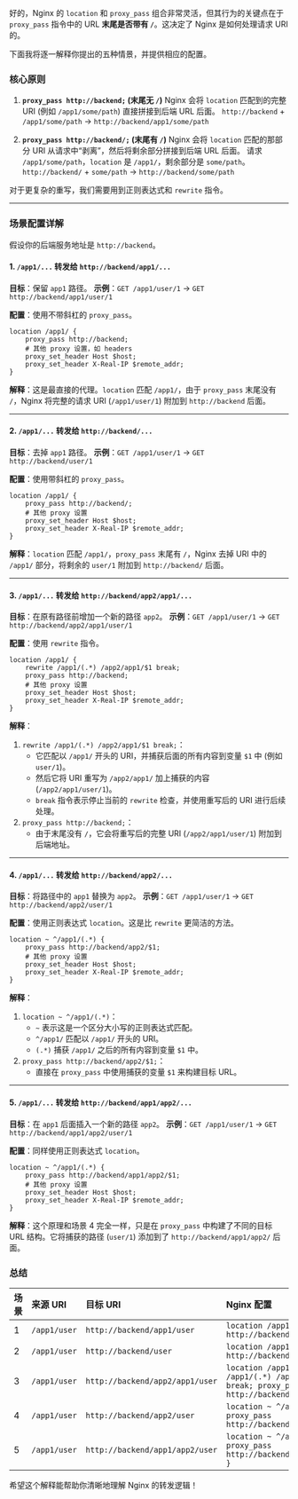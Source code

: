 好的，Nginx 的 `location` 和 `proxy_pass` 组合非常灵活，但其行为的关键点在于 `proxy_pass` 指令中的 URL **末尾是否带有 `/`**。这决定了 Nginx 是如何处理请求 URI 的。

下面我将逐一解释你提出的五种情景，并提供相应的配置。

### 核心原则

1.  **`proxy_pass http://backend;` (末尾无 `/`)**
    Nginx 会将 `location` 匹配到的完整 URI (例如 `/app1/some/path`) 直接拼接到后端 URL 后面。
    `http://backend` + `/app1/some/path` -> `http://backend/app1/some/path`

2.  **`proxy_pass http://backend/;` (末尾有 `/`)**
    Nginx 会将 `location` 匹配的那部分 URI 从请求中“剥离”，然后将剩余部分拼接到后端 URL 后面。
    请求 `/app1/some/path`，`location` 是 `/app1/`，剩余部分是 `some/path`。
    `http://backend/` + `some/path` -> `http://backend/some/path`

对于更复杂的重写，我们需要用到正则表达式和 `rewrite` 指令。

---

### 场景配置详解

假设你的后端服务地址是 `http://backend`。

#### 1. `/app1/...` 转发给 `http://backend/app1/...`

**目标**：保留 `app1` 路径。
**示例**：`GET /app1/user/1` -> `GET http://backend/app1/user/1`

**配置**：使用不带斜杠的 `proxy_pass`。

```nginx
location /app1/ {
    proxy_pass http://backend;
    # 其他 proxy 设置，如 headers
    proxy_set_header Host $host;
    proxy_set_header X-Real-IP $remote_addr;
}
```

**解释**：这是最直接的代理。`location` 匹配 `/app1/`，由于 `proxy_pass` 末尾没有 `/`，Nginx 将完整的请求 URI (`/app1/user/1`) 附加到 `http://backend` 后面。

---

#### 2. `/app1/...` 转发给 `http://backend/...`

**目标**：去掉 `app1` 路径。
**示例**：`GET /app1/user/1` -> `GET http://backend/user/1`

**配置**：使用带斜杠的 `proxy_pass`。

```nginx
location /app1/ {
    proxy_pass http://backend/;
    # 其他 proxy 设置
    proxy_set_header Host $host;
    proxy_set_header X-Real-IP $remote_addr;
}
```

**解释**：`location` 匹配 `/app1/`，`proxy_pass` 末尾有 `/`，Nginx 去掉 URI 中的 `/app1/` 部分，将剩余的 `user/1` 附加到 `http://backend/` 后面。

---

#### 3. `/app1/...` 转发给 `http://backend/app2/app1/...`

**目标**：在原有路径前增加一个新的路径 `app2`。
**示例**：`GET /app1/user/1` -> `GET http://backend/app2/app1/user/1`

**配置**：使用 `rewrite` 指令。

```nginx
location /app1/ {
    rewrite /app1/(.*) /app2/app1/$1 break;
    proxy_pass http://backend;
    # 其他 proxy 设置
    proxy_set_header Host $host;
    proxy_set_header X-Real-IP $remote_addr;
}
```

**解释**：
1.  `rewrite /app1/(.*) /app2/app1/$1 break;`：
    *   它匹配以 `/app1/` 开头的 URI，并捕获后面的所有内容到变量 `$1` 中 (例如 `user/1`)。
    *   然后它将 URI 重写为 `/app2/app1/` 加上捕获的内容 (`/app2/app1/user/1`)。
    *   `break` 指令表示停止当前的 `rewrite` 检查，并使用重写后的 URI 进行后续处理。
2.  `proxy_pass http://backend;`：
    *   由于末尾没有 `/`，它会将重写后的完整 URI (`/app2/app1/user/1`) 附加到后端地址。

---

#### 4. `/app1/...` 转发给 `http://backend/app2/...`

**目标**：将路径中的 `app1` 替换为 `app2`。
**示例**：`GET /app1/user/1` -> `GET http://backend/app2/user/1`

**配置**：使用正则表达式 `location`。这是比 `rewrite` 更简洁的方法。

```nginx
location ~ ^/app1/(.*) {
    proxy_pass http://backend/app2/$1;
    # 其他 proxy 设置
    proxy_set_header Host $host;
    proxy_set_header X-Real-IP $remote_addr;
}
```

**解释**：
1.  `location ~ ^/app1/(.*)`：
    *   `~` 表示这是一个区分大小写的正则表达式匹配。
    *   `^/app1/` 匹配以 `/app1/` 开头的 URI。
    *   `(.*)` 捕获 `/app1/` 之后的所有内容到变量 `$1` 中。
2.  `proxy_pass http://backend/app2/$1;`：
    *   直接在 `proxy_pass` 中使用捕获的变量 `$1` 来构建目标 URL。

---

#### 5. `/app1/...` 转发给 `http://backend/app1/app2/...`

**目标**：在 `app1` 后面插入一个新的路径 `app2`。
**示例**：`GET /app1/user/1` -> `GET http://backend/app1/app2/user/1`

**配置**：同样使用正则表达式 `location`。

```nginx
location ~ ^/app1/(.*) {
    proxy_pass http://backend/app1/app2/$1;
    # 其他 proxy 设置
    proxy_set_header Host $host;
    proxy_set_header X-Real-IP $remote_addr;
}
```

**解释**：这个原理和场景 4 完全一样，只是在 `proxy_pass` 中构建了不同的目标 URL 结构。它将捕获的路径 (`user/1`) 添加到了 `http://backend/app1/app2/` 后面。

### 总结

| 场景 | 来源 URI | 目标 URI | Nginx 配置 |
| :--- | :--- | :--- | :--- |
| 1 | `/app1/user` | `http://backend/app1/user` | `location /app1/ { proxy_pass http://backend; }` |
| 2 | `/app1/user` | `http://backend/user` | `location /app1/ { proxy_pass http://backend/; }` |
| 3 | `/app1/user` | `http://backend/app2/app1/user` | `location /app1/ { rewrite /app1/(.*) /app2/app1/$1 break; proxy_pass http://backend; }` |
| 4 | `/app1/user` | `http://backend/app2/user` | `location ~ ^/app1/(.*) { proxy_pass http://backend/app2/$1; }` |
| 5 | `/app1/user` | `http://backend/app1/app2/user` | `location ~ ^/app1/(.*) { proxy_pass http://backend/app1/app2/$1; }` |

希望这个解释能帮助你清晰地理解 Nginx 的转发逻辑！

